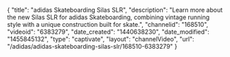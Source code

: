{
    "title": "adidas Skateboarding Silas SLR",
    "description": "Learn more about the new Silas SLR for adidas Skateboarding, combining vintage running style with a unique construction built for skate.",
    "channelid": "168510",
    "videoid": "6383279",
    "date_created": "1440638230",
    "date_modified": "1455845132",
    "type": "captivate",
    "layout": "channelVideo",
    "url": "\/adidas\/adidas-skateboarding-silas-slr\/168510-6383279"
}
